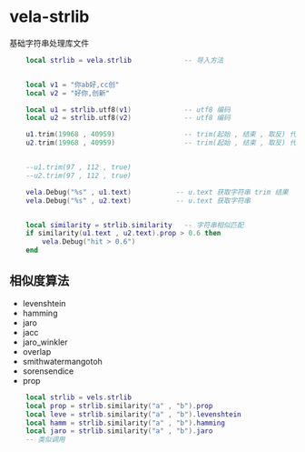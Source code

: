 # vela-strlib
基础字符串处理库文件

```lua
    local strlib = vela.strlib             -- 导入方法


    local v1 = "你ab好,cc创"
    local v2 = "好你,创新"

    local u1 = strlib.utf8(v1)             -- utf8 编码 
    local u2 = strlib.utf8(v2)             -- utf8 编码

    u1.trim(19968 , 40959)                 -- trim(起始 , 结束 , 取反) 代码 字符数组范围
    u2.trim(19968 , 40959)                 -- trim(起始 , 结束 , 取反) 代码 字符数组范围


    --u1.trim(97 , 112 , true)
    --u2.trim(97 , 112 , true)

    vela.Debug("%s" , u1.text)           -- u.text 获取字符串 trim 结果
    vela.Debug("%s" , u2.text)           -- u.text 获取字符串


    local similarity = strlib.similarity   -- 字符串相似匹配
    if similarity(u1.text , u2.text).prop > 0.6 then
        vela.Debug("hit > 0.6")
    end
```

## 相似度算法
- levenshtein
- hamming
- jaro
- jacc
- jaro_winkler
- overlap
- smithwatermangotoh
- sorensendice
- prop          

```lua
    local strlib = vels.strlib
    local prop = strlib.similarity("a" , "b").prop
    local leve = strlib.similarity("a" , "b").levenshtein
    local hamm = strlib.similarity("a" , "b").hamming
    local jaro = strlib.similarity("a" , "b").jaro
    -- 类似调用 
```
